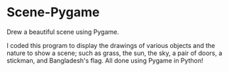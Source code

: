 # Scene-Pygame
Drew a beautiful scene using Pygame.

I coded this program to display the drawings of various objects and the nature to show a scene; such as grass, the sun, the sky, a pair of doors, a stickman, and Bangladesh's flag. All done using Pygame in Python!
